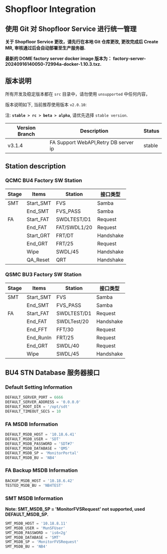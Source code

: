 # Shopfloor Integration

## 使用 Git 对 Shopfloor Service 进行统一管理

**关于 Shopfloor Service 更改，请先行在本地 Git 仓库更改, 更改完成后 Create MR, 审核通过后会自动部署至生产服务器.**

**最新的 DOME factory server docker image 版本为： factory-server-20240916140050-72994a-docker-1.10.3.txz.**

## 版本说明

所有开发及稳定版本都在 `src` 目录中，请勿使用 `unsupported` 中任何内容，

版本说明如下, 当前推荐使用版本 `v2.0.10`:

注: **`stable > rc > beta > alpha`**, 请优先选择 `stable version`.

| Version Branch | Description                                         | Status                          |
| -------------- | --------------------------------------------------- | ------------------------------- |
| v3.1.4         | FA Support WebAPI,Retry DB server ip                | stable                          |


## Station description

### QCMC BU4 Factory SW Station

| Stage | Items     | Station      | 接口类型  |
| ----- | --------- | ------------ | --------- |
| SMT   | Start_SMT | FVS          | Samba     |
|       | End_SMT   | FVS_PASS     | Samba     |
| FA    | Start_FAT | SWDLTEST/D1  | Request   |
|       | End_FAT   | FAT/SWDL1/20 | Request   |
|       | Start_GRT | FRT/DT       | Handshake |
|       | End_GRT   | FRT/25       | Request   |
|       | Wipe      | SWDL/45      | Handshake |
|       | QA_Reset  | QRT          | Handshake |

### QSMC BU3 Factory SW Station

| Stage | Items     | Station     | 接口类型  |
| ----- | --------- | ----------- | --------- |
| SMT   | Start_SMT | FVS         | Samba     |
|       | End_SMT   | FVS_PASS    | Samba     |
| FA    | Start_FAT | SWDLTEST/D1 | Request   |
|       | End_FAT   | SWDLTest/20 | Handshake |
|       | End_FFT   | FFT/30      | Request   |
|       | End_RunIn | FRT/25      | Request   |
|       | End_GRT   | SWDL/40     | Request   |
|       | Wipe      | SWDL/45     | Handshake |

## BU4 STN Database 服务器接口

### Default Setting Information

```python
DEFAULT_SERVER_PORT = 6666
DEFAULT_SERVER_ADDRESS = '0.0.0.0'
DEFAULT_ROOT_DIR = '/opt/sdt'
DEFAULT_TIMEOUT_SECS = 10
```

### FA MSDB Information

```python
DEFAULT_MSDB_HOST = '10.18.6.41'
DEFAULT_MSDB_USER = 'SDT'
DEFAULT_MSDB_PASSWORD = 'SDT#7'
DEFAULT_MSDB_DATABASE = 'QMS'
DEFAULT_MSDB_SP = 'MonitorPortal'
DEFAULT_MSDB_BU = 'NB4'
```

### FA Backup MSDB Information

```python
BACKUP_MSDB_HOST = '10.18.6.42'
TESTED_MSDB_BU = 'NB4TEST'
```

### SMT MSDB Information

**Note: SMT_MSDB_SP = 'MonitorFVSRequest' not supported, used DEFAULT_MSDB_SP.**

```python
SMT_MSDB_HOST = '10.18.8.11'
SMT_MSDB_USER = 'MunSFUser'
SMT_MSDB_PASSWORD = 'is6<2g'
SMT_MSDB_DATABASE = 'SMT'
SMT_MSDB_SP = 'MonitorFVSRequest'
SMT_MSDB_BU = 'NB4'
```
